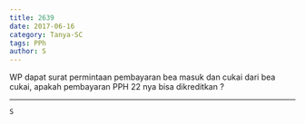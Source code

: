 ```yaml
---
title: 2639
date: 2017-06-16
category: Tanya-SC
tags: PPh
author: S
---
```


WP dapat surat permintaan pembayaran bea masuk dan cukai dari bea cukai, apakah pembayaran PPH 22 nya bisa dikreditkan ?

---



`S`

